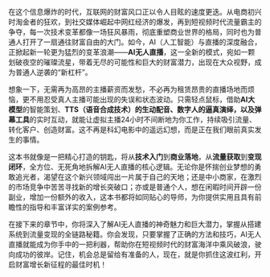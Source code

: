 在这个信息爆炸的时代，互联网的财富风口正以令人目眩的速度更迭。从电商初兴时淘金者的狂欢，到社交媒体崛起中网红经济的爆发，再到短视频时代流量霸主的争夺，每一次技术变革都像一场狂风暴雨，彻底重塑商业世界的格局，同时也为普通人打开了一扇通往财富自由的大门。如今，AI（人工智能）与直播的深度融合，正掀起新一轮更为猛烈的变革浪潮——**AI无人直播**，这一全新的模式，宛如一颗划破夜空的璀璨流星，带着无尽的可能性和巨大的财富潜力，出现在大众视野，成为普通人逆袭的“新杠杆”。

想象一下，无需再为高昂的主播薪资而发愁，不必再为租赁昂贵的直播场地而烦恼，更不用忍受真人主播可能出现的失误和状态波动。只需轻点鼠标，借助**AI大模型**的智能策划、**TTS（语音合成技术）****的生动配音、****数字人****的逼真演绎，以及****弹幕工具**的实时互动，就能让虚拟主播24小时不间断地为你工作，持续吸引流量、转化客户、创造财富。这不再是科幻电影中的遥远幻想，而是正在我们眼前真实发生的事情。

这本书就像是一把精心打造的钥匙，将从**技术入门**到**商业落地**，从**流量获取**到**变现闭环**，全方位、无死角地拆解AI无人直播的核心逻辑。无论你是怀揣创业梦想的勇敢追光者，渴望在这个新兴领域闯出一片属于自己的天地；还是中小商家，在激烈的市场竞争中苦苦寻找新的增长突破口；亦或是普通个人，想在闲暇时间开辟一份副业，增加一份额外的收入，这本书都将如同贴心的导师，为你提供实用且具有前瞻性的指导和丰富详实的案例参考。

在接下来的章节中，你将深入了解AI无人直播的神奇魅力和巨大潜力，掌握从搭建系统到流量变现的全链路秘籍。你会发现，只要掌握了正确的方法和技巧，AI无人直播就能成为你手中的一把利器，帮助你在短视频时代的财富海洋中乘风破浪，驶向成功的彼岸。记住，机会总是留给有准备的人，现在，就是你抓住这波红利，开启财富增长新征程的最佳时机！ 

